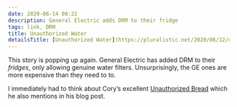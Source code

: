 ```yaml
---
date: 2020-06-14 08:22
description: General Electric adds DRM to their fridge
tags: link, DRM
title: Unauthorized Water
detailsTitle: [Unauthorized Water](https://pluralistic.net/2020/06/12/digital-feudalism/#filtergate)
---
```


This story is popping up again. General Electric has added DRM to their *fridges*, only allowing genuine water filters. Unsurprisingly, the GE ones are more expensive than they need to to.

I immediately had to think about Cory’s excellent [Unauthorized Bread](https://www.goodreads.com/book/show/41085118-unauthorized-bread) which he also mentions in his blog post.